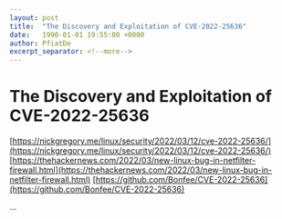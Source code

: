 ```yaml
---
layout: post
title:  "The Discovery and Exploitation of CVE-2022-25636"
date:   1990-01-01 19:55:00 +0000
author: PfiatDe
excerpt_separator: <!--more-->
---
```


# The Discovery and Exploitation of CVE-2022-25636
[https://nickgregory.me/linux/security/2022/03/12/cve-2022-25636/](https://nickgregory.me/linux/security/2022/03/12/cve-2022-25636/)
[https://thehackernews.com/2022/03/new-linux-bug-in-netfilter-firewall.html](https://thehackernews.com/2022/03/new-linux-bug-in-netfilter-firewall.html)
[https://github.com/Bonfee/CVE-2022-25636](https://github.com/Bonfee/CVE-2022-25636)

...
<!--more-->
